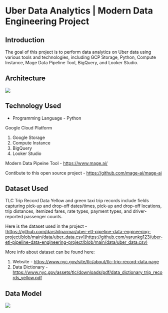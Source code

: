 # Uber Data Analytics | Modern Data Engineering Project

## Introduction

The goal of this project is to perform data analytics on Uber data using various tools and technologies, including GCP Storage, Python, Compute Instance, Mage Data Pipeline Tool, BigQuery, and Looker Studio.

## Architecture 
<img src="architecture.jpg">

## Technology Used
- Programming Language - Python

Google Cloud Platform
1. Google Storage
2. Compute Instance 
3. BigQuery
4. Looker Studio

Modern Data Pipeine Tool - https://www.mage.ai/

Contibute to this open source project - https://github.com/mage-ai/mage-ai


## Dataset Used
TLC Trip Record Data
Yellow and green taxi trip records include fields capturing pick-up and drop-off dates/times, pick-up and drop-off locations, trip distances, itemized fares, rate types, payment types, and driver-reported passenger counts. 

Here is the dataset used in the project - [https://github.com/darshilparmar/uber-etl-pipeline-data-engineering-project/blob/main/data/uber_data.csv](https://github.com/varunkg123/uber-etl-pipeline-data-engineering-project/blob/main/data/uber_data.csv)

More info about dataset can be found here:
1. Website - https://www.nyc.gov/site/tlc/about/tlc-trip-record-data.page
2. Data Dictionary - https://www.nyc.gov/assets/tlc/downloads/pdf/data_dictionary_trip_records_yellow.pdf

## Data Model
<img src="data_model.jpeg">
